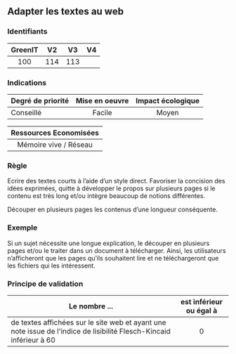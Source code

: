 ## Adapter les textes au web

### Identifiants

| GreenIT |  V2  |  V3  |  V4  |
|:-------:|:----:|:----:|:----:|
|  100    |  114 | 113  |      |

### Indications

| Degré de priorité |      Mise en oeuvre       |  Impact écologique    | 
|-------------------|:-------------------------:|:---------------------:|
| Conseillé         |  Facile                   |    Moyen              | 


|Ressources Economisées                                      |
|:----------------------------------------------------------:|
| Mémoire vive / Réseau  |

### Règle

Ecrire des textes courts à l’aide d’un style direct. Favoriser la concision des idées exprimées, quitte à développer le propos sur plusieurs pages si le contenu est très long et/ou intègre beaucoup de notions différentes.

Découper en plusieurs pages les contenus d’une longueur conséquente.

### Exemple

Si un sujet nécessite une longue explication, le découper en plusieurs pages et/ou le traiter dans un document à télécharger.
Ainsi, les utilisateurs n’afficheront que les pages qu’ils souhaitent lire et ne téléchargeront que les fichiers qui les intéressent.

### Principe de validation

| Le nombre ...     | est inférieur ou égal à   |  
|-------------------|:-------------------------:|
|  de textes affichées sur le site web et ayant une note issue de l'indice de lisibilité Flesch-Kincaid inférieur à 60 | 0  |
